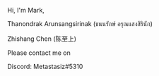 Hi, I'm Mark,

Thanondrak Arunsangsirinak (ธนนรักษ์ อรุณแสงสิรินัก)

Zhishang Chen (陈至上)


Please contact me on

Discord: Metastasiz#5310

